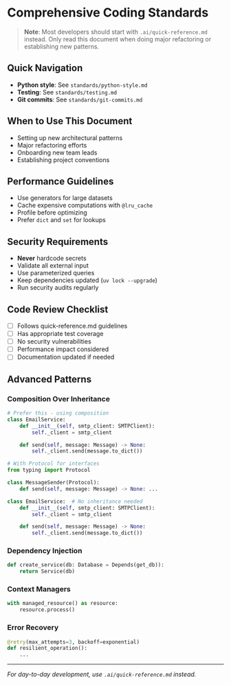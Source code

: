 # Comprehensive Coding Standards

> **Note**: Most developers should start with `.ai/quick-reference.md` instead.
> Only read this document when doing major refactoring or establishing new patterns.

## Quick Navigation
- **Python style**: See `standards/python-style.md`
- **Testing**: See `standards/testing.md`
- **Git commits**: See `standards/git-commits.md`

## When to Use This Document
- Setting up new architectural patterns
- Major refactoring efforts
- Onboarding new team leads
- Establishing project conventions

## Performance Guidelines
- Use generators for large datasets
- Cache expensive computations with `@lru_cache`
- Profile before optimizing
- Prefer `dict` and `set` for lookups

## Security Requirements
- **Never** hardcode secrets
- Validate all external input
- Use parameterized queries
- Keep dependencies updated (`uv lock --upgrade`)
- Run security audits regularly

## Code Review Checklist
- [ ] Follows quick-reference.md guidelines
- [ ] Has appropriate test coverage
- [ ] No security vulnerabilities
- [ ] Performance impact considered
- [ ] Documentation updated if needed

## Advanced Patterns

### Composition Over Inheritance
```python
# Prefer this - using composition
class EmailService:
    def __init__(self, smtp_client: SMTPClient):
        self._client = smtp_client

    def send(self, message: Message) -> None:
        self._client.send(message.to_dict())

# With Protocol for interfaces
from typing import Protocol

class MessageSender(Protocol):
    def send(self, message: Message) -> None: ...

class EmailService:  # No inheritance needed
    def __init__(self, smtp_client: SMTPClient):
        self._client = smtp_client

    def send(self, message: Message) -> None:
        self._client.send(message.to_dict())
```

### Dependency Injection
```python
def create_service(db: Database = Depends(get_db)):
    return Service(db)
```

### Context Managers
```python
with managed_resource() as resource:
    resource.process()
```

### Error Recovery
```python
@retry(max_attempts=3, backoff=exponential)
def resilient_operation():
    ...
```

---
*For day-to-day development, use `.ai/quick-reference.md` instead.*
